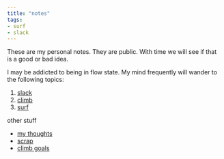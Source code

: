 ```yaml
---
title: "notes"
tags:
- surf
- slack
---
```

These are my personal notes.  They are public.  With time we will see if that is a good or bad idea.

I may be addicted to being in flow state.  My mind frequently will wander to the following topics:

1. [slack](slack)
2. [climb](climb)
3. [surf](surf)

other stuff
- [my thoughts](thoughts)
- [scrap](thoughts/wandering.md)
- [climb goals](climb/goals.md)